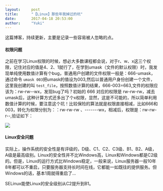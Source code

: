 ```yaml
---
layout:     post
title:      "【Linux】那些年我掉过的坑"
date:       2017-04-18 20:53:00
author:     "Yuki"
---
```


这篇博客，持续更新，主要是记录一些容易被人忽略的点。

#### 权限问题

之前在学习Linux权限的时候，想必大多数课程都会说，对于r、w、x这三个权限，记住对应的值是4、2、1就行了，在学到umask（文件的默认权限）时，我发现单纯使用数值计算有个bug，普通用户创建的文件权限一般是：666-umask，通过命令 `umask 003`把umask的值设为003,然后以普通用户身份创建一个文件，这里我创建的叫 `test_file`，按照数值计算的结果，666-003=663,文件的权限应该为：rw-rw--wx，发现bug了吗？初始的 666 对应的权限是 rw-rw-rw，减去umask后，这种计算方式还多出了个x权限，显然，这是不可能的，所以简单利用数值计算的时候，要注意这个坑！比较保险的算法就是权限直接相减，比如666和003，转化为权限分别为：：rw-rw-rw 、-------wx，相减后，权限是：rw-rw-r--,验证如下：

<img src="../../../../../img/blogs/holes/01.png">

#### Linux安全问题

实际上，操作系统的安全性是有评级的，D级、C1、C2、C3级、B1、B2、A级，A级是最高级别。Linux的安全性并不比Windows高，Linux和Windows都是C2级的。但是，Linux的运行方式比Windows稳定，一般来说，Linux服务器一般10年8年都可以不重启，只要服务器支持长时间在线，它都能一如既往的提供服务。但Windows的话，基本1周就得重启了...

SELinux能使Linux的安全级别从C2提升到B1。

